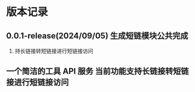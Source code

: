 # 版本记录

## 0.0.1-release(2024/09/05) 生成短链模块公共完成

1. 持长链接转短链接进行短链接访问

## 一个简洁的工具 API 服务 当前功能支持长链接转短链接进行短链接访问
